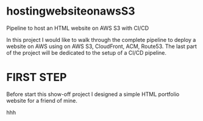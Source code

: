 # hostingwebsiteonawsS3
Pipeline to host an HTML website on AWS S3 with CI/CD

In this project I would like to walk through the complete pipeline to deploy a website on AWS using on AWS S3, CloudFront, ACM, Route53.
The last part of the project will be dedicated to the setup of a CI/CD pipeline.

<h1>FIRST STEP</h1>

<p>Before start this show-off project I designed a simple HTML portfolio website for a friend of mine.</p>
hhh
